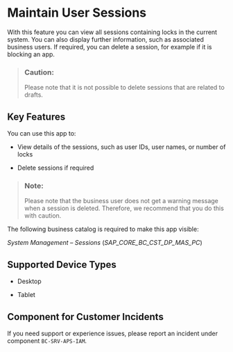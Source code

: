 <!-- loiodde9087b52464a7f96c484021aa9723c -->

# Maintain User Sessions



With this feature you can view all sessions containing locks in the current system. You can also display further information, such as associated business users. If required, you can delete a session, for example if it is blocking an app.

> ### Caution:  
> Please note that it is not possible to delete sessions that are related to drafts.



## Key Features

You can use this app to:



-   View details of the sessions, such as user IDs, user names, or number of locks

-   Delete sessions if required


> ### Note:  
> Please note that the business user does not get a warning message when a session is deleted. Therefore, we recommend that you do this with caution.

The following business catalog is required to make this app visible:

*System Management – Sessions* \(*SAP\_CORE\_BC\_CST\_DP\_MAS\_PC*\)





<a name="loiodde9087b52464a7f96c484021aa9723c__supported_devices"/>

## Supported Device Types

-   Desktop

-   Tablet




<a name="loiodde9087b52464a7f96c484021aa9723c__customer_component"/>

## Component for Customer Incidents

If you need support or experience issues, please report an incident under component `BC-SRV-APS-IAM`.

